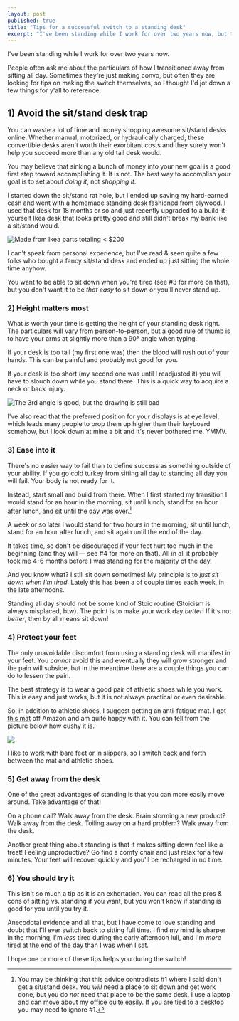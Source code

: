 ```yaml
---
layout: post
published: true
title: "Tips for a successful switch to a standing desk"
excerpt: "I've been standing while I work for over two years now, but the transition wasn't easy. Here are some tips on how to transition successfully."
---
```


I've been standing while I work for over two years now.

People often ask me about the particulars of how I transitioned away from sitting all day. Sometimes they're just making convo, but often they are looking for tips on making the switch themselves, so I thought I'd jot down a few things for y'all to reference.

## 1) Avoid the sit/stand desk trap

You can waste a lot of time and money shopping awesome sit/stand desks online. Whether manual, motorized, or hydraulically charged, these convertible desks aren't worth their exorbitant costs and they surely won't help you succeed more than any old tall desk would.

You may believe that sinking a bunch of money into your new goal is a good first step toward accomplishing it. It is not. The best way to accomplish your goal is to set about *doing it*, not *shopping it*.

I started down the sit/stand rat hole, but I ended up saving my hard-earned cash and went with a homemade standing desk fashioned from plywood. I used that desk for 18 months or so and just recently upgraded to a build-it-yourself Ikea desk that looks pretty good and still didn't break my bank like a sit/stand would.

![Made from Ikea parts totaling < $200][my-standing-desk]

I can't speak from personal experience, but I've read & seen quite a few folks who bought a fancy sit/stand desk and ended up just sitting the whole time anyhow.

You want to be able to sit down when you're tired (see #3 for more on that), but you don't want it to be *that easy* to sit down or you'll never stand up.

### 2) Height matters most

What *is* worth your time is getting the height of your standing desk right. The particulars will vary from person-to-person, but a good rule of thumb is to have your arms at slightly more than a 90&deg; angle when typing.

If your desk is too tall (my first one was) then the blood will rush out of your hands. This can be painful and probably not good for you.

If your desk is too short (my second one was until I readjusted it) you will have to slouch down while you stand there. This is a quick way to acquire a neck or back injury.

![The 3rd angle is good, but the drawing is still bad][arm-angles]

I've also read that the preferred position for your displays is at eye level, which leads many people to prop them up higher than their keyboard somehow, but I look down at mine a bit and it's never bothered me. YMMV.

### 3) Ease into it

There's no easier way to fail than to define success as something outside of your ability. If you go cold turkey from sitting all day to standing all day you will fail. Your body is not ready for it.

Instead, start small and build from there. When I first started my transition I would stand for an hour in the morning, sit until lunch, stand for an hour after lunch, and sit until the day was over.[^1]

A week or so later I would stand for two hours in the morning, sit until lunch, stand for an hour after lunch, and sit again until the end of the day.

It takes time, so don't be discouraged if your feet hurt too much in the beginning (and they will &mdash; see #4 for more on that). All in all it probably took me 4-6 months before I was standing for the majority of the day.

And you know what? I still sit down sometimes! My principle is to *just sit down when I'm tired*. Lately this has been a of couple times each week, in the late afternoons.

Standing all day should not be some kind of Stoic routine (Stoicism is always misplaced, btw). The point is to make your work day *better*! If it's not *better*, then by all means sit down!

### 4) Protect your feet

The only unavoidable discomfort from using a standing desk will manifest in your feet. You *cannot* avoid this and eventually they will grow stronger and the pain will subside, but in the meantime there are a couple things you can do to lessen the pain.

The best strategy is to wear a good pair of athletic shoes while you work. This is easy and just works, but it is not always practical or even desirable.

So, in addition to athletic shoes, I suggest getting an anti-fatigue mat. I got [this mat][comfort-mat] off Amazon and am quite happy with it. You can tell from the picture below how cushy it is.

[![][mat-pic]][comfort-mat]

I like to work with bare feet or in slippers, so I switch back and forth between the mat and athletic shoes.

### 5) Get away from the desk

One of the great advantages of standing is that you can more easily move around. Take advantage of that!

On a phone call? Walk away from the desk. Brain storming a new product? Walk away from the desk. Toiling away on a hard problem? Walk away from the desk.

Another great thing about standing is that it makes sitting down feel like a treat! Feeling unproductive? Go find a comfy chair and just relax for a few minutes. Your feet will recover quickly and you'll be recharged in no time.

### 6) You should try it

This isn't so much a tip as it is an exhortation. You can read all the pros & cons of sitting vs. standing if you want, but you won't know if standing is good for you until you try it.

Anecodotal evidence and all that, but I have come to love standing and doubt that I'll ever switch back to sitting full time. I find my mind is sharper in the morning, I'm *less* tired during the early afternoon lull, and I'm *more* tired at the end of the day than I was when I sat.

I hope one or more of these tips helps you during the switch!

[^1]:You may be thinking that this advice contradicts #1 where I said don't get a sit/stand desk. You *will* need a place to sit down and get work done, but you do *not* need that place to be the same desk. I use a laptop and can move about my office quite easily. If you are tied to a desktop you may need to ignore #1.


[my-standing-desk]:http://jerodsanto.net/drop/standing-desk.jpg
[arm-angles]:http://jerodsanto.net/drop/arm-angles.jpg
[comfort-mat]:http://www.amazon.com/exec/obidos/ASIN/B003BYRDKM/ref=nosim&tag=jerodsanto-20
[mat-pic]:http://jerodsanto.net/drop/mat.jpg

